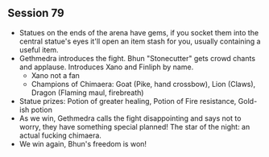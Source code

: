 ## Session 79
* Statues on the ends of the arena have gems, if you socket them into the central statue's eyes it'll open an item stash for you, usually containing a useful item.
* Gethmedra introduces the fight. Bhun "Stonecutter" gets crowd chants and applause. Introduces Xano and Finliph by name.
  * Xano not a fan
  * Champions of Chimaera: Goat (Pike, hand crossbow), Lion (Claws), Dragon (Flaming maul, firebreath)
* Statue prizes: Potion of greater healing, Potion of Fire resistance, Gold-ish potion
* As we win, Gethmedra calls the fight disappointing and says not to worry, they have something special planned! The star of the night: an actual fucking chimaera.
* We win again, Bhun's freedom is won!